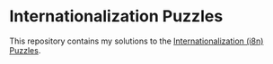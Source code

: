 # Internationalization Puzzles

This repository contains my solutions to the [Internationalization (i8n) Puzzles](https://i18n-puzzles.com/).